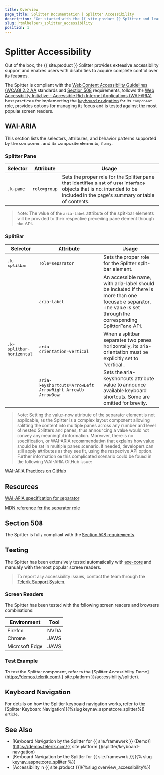 ```yaml
---
title: Overview
page_title: Splitter Documentation | Splitter Accessibility
description: "Get started with the {{ site.product }} Splitter and learn about its accessibility support for WAI-ARIA, Section 508, and WCAG 2.2."
slug: htmlhelpers_splitter_accessibility
position: 1
---
```


# Splitter Accessibility





Out of the box, the {{ site.product }} Splitter provides extensive accessibility support and enables users with disabilities to acquire complete control over its features.


The Splitter is compliant with the [Web Content Accessibility Guidelines (WCAG) 2.2 AA](https://www.w3.org/TR/WCAG22/) standards and [Section 508](https://www.section508.gov/) requirements, follows the [Web Accessibility Initiative - Accessible Rich Internet Applications (WAI-ARIA)](https://www.w3.org/WAI/ARIA/apg/) best practices for implementing the [keyboard navigation](#keyboard-navigation) for its `component` role, provides options for managing its focus and is tested against the most popular screen readers.

## WAI-ARIA


This section lists the selectors, attributes, and behavior patterns supported by the component and its composite elements, if any.

### Splitter Pane

| Selector | Attribute | Usage |
| -------- | --------- | ----- |
| `.k-pane` | `role=group` | Sets the proper role for the Splitter pane that identifies a set of user interface objects that is not intended to be included in the page's summary or table of contents. |

> Note: The value of the `aria-label` attribute of the split-bar elements will be provided to their respective preceding pane element through the API.

### SplitBar

| Selector | Attribute | Usage |
| -------- | --------- | ----- |
| `.k-splitbar` | `role=separator` | Sets the proper role for the Splitter split-bar element. |
|  | `aria-label` | An accessible name, with aria-label should be included if there is more than one focusable separator. The value is set through the corresponding SplitterPane API. |
| `.k-splitbar-horizontal` | `aria-orientation=vertical` | When a splitbar separates two panes horizontally, its aria-orientation must be explicitly set to 'vertical'. |
|  | `aria-keyshortcuts=ArrowLeft ArrowRight ArrowUp ArrowDown` | Sets the aria-keyshortcuts attribute value to announce available keyboard shortcuts. Some are omitted for brevity. |

> Note: Setting the value-now attribute of the separator element is not applicable, as the Splitter is a complex layout component allowing splitting the content into multiple panes across any number and level of nested Splitters and panes, thus announcing a value would not convey any meaningful information. Moreover, there is no specification, or WAI-ARIA recommendation that explains how value should be set in multiple panes scenario. If needed, developers can still apply attributes as they see fit, using the respective API option. Further information on this complicated scenario could be found in the following WAI-ARIA GitHub issue:

[WAI-ARIA Practices on GitHub](https://github.com/w3c/aria-practices/issues/129#issuecomment-456976215)

## Resources

[WAI-ARIA specification for separator](https://www.w3.org/TR/wai-aria-1.2/#separator)

[MDN reference for the separator role](https://developer.mozilla.org/en-US/docs/Web/Accessibility/ARIA/Roles/separator_role)

## Section 508


The Splitter is fully compliant with the [Section 508 requirements](http://www.section508.gov/).

## Testing


The Splitter has been extensively tested automatically with [axe-core](https://github.com/dequelabs/axe-core) and manually with the most popular screen readers.

> To report any accessibility issues, contact the team through the [Telerik Support System](https://www.telerik.com/account/support-center).

### Screen Readers


The Splitter has been tested with the following screen readers and browsers combinations:

| Environment | Tool |
| ----------- | ---- |
| Firefox | NVDA |
| Chrome | JAWS |
| Microsoft Edge | JAWS |



### Test Example

To test the Splitter component, refer to the [Splitter Accessibility Demo](https://demos.telerik.com/{{ site.platform }}/accessibility/splitter).

## Keyboard Navigation

For details on how the Splitter keyboard navigation works, refer to the [Splitter Keyboard Navigation]({%slug keynav_aspnetcore_splitter%}) article.

## See Also

* [Keyboard Navigation by the Splitter for {{ site.framework }} (Demo)](https://demos.telerik.com/{{ site.platform }}/splitter/keyboard-navigation)
* [Keyboard Navigation by the Splitter for {{ site.framework }}]({% slug keynav_aspnetcore_splitter %})
* [Accessibility in {{ site.product }}]({%slug overview_accessibility%})